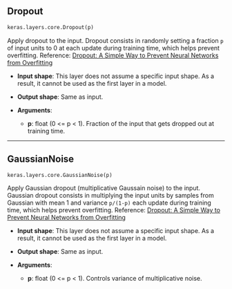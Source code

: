 ## Dropout
```python
keras.layers.core.Dropout(p)
```
Apply dropout to the input. Dropout consists in randomly setting a fraction `p` of input units to 0 at each update during training time, which helps prevent overfitting. Reference: [Dropout: A Simple Way to Prevent Neural Networks from Overfitting](http://www.cs.toronto.edu/~rsalakhu/papers/srivastava14a.pdf)

- __Input shape__: This layer does not assume a specific input shape. As a result, it cannot be used as the first layer in a model.

- __Output shape__: Same as input.

- __Arguments__:

    - __p__: float (0 <= p < 1). Fraction of the input that gets dropped out at training time. 


---

## GaussianNoise
```python
keras.layers.core.GaussianNoise(p)
```
Apply Gaussian dropout (multiplicative Gaussain noise) to the input. Gaussian dropout consists in multiplying the input units by samples from Gaussian with mean 1 and variance `p/(1-p)` each update during training time, which helps prevent overfitting. Reference: [Dropout: A Simple Way to Prevent Neural Networks from Overfitting](http://www.cs.toronto.edu/~rsalakhu/papers/srivastava14a.pdf)

- __Input shape__: This layer does not assume a specific input shape. As a result, it cannot be used as the first layer in a model.

- __Output shape__: Same as input.

- __Arguments__:

    - __p__: float (0 <= p < 1). Controls variance of multiplicative noise. 